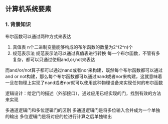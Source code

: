 <!--
 * @Author: your name
 * @Date: 2020-10-24 14:50:21
 * @LastEditTime: 2020-10-24 15:46:01
 * @LastEditors: Please set LastEditors
 * @Description: In User Settings Edit
 * @FilePath: /projects/书籍/计算机科学/计算机系统要素.md
-->
## 计算机系统要素

### 1. 背景知识
布尔函数可以通过两种方式来表达
1. 真值表
    n个二进制变量能够构成的布尔函数的数量为2^(2^n)个
2. 规范表示法
    规范表示法可以通过真值表进行转换
    每一个布尔函数，不管有多复杂，都可以只通过使用and,or,not来表达

而and/or/not算子都可以通过nand或者nor来构建，既然每个布尔函数都可以通过and or not构建，那么每个布尔函数都可以通过nand或者nor来构建，这就意味着一旦在物理上实现了nand或者nor就可以使用这种物理设备来实现任何的布尔函数

逻辑设计：给定门的描述（外部接口），通过应用已经实现的门，找到有效的方法来实现

多通道逻辑门和多位逻辑门的区别
    多通道逻辑门是将多位输入合并成为一个单独的输出
    多位逻辑门是将对应的位进行计算之后单独输出
